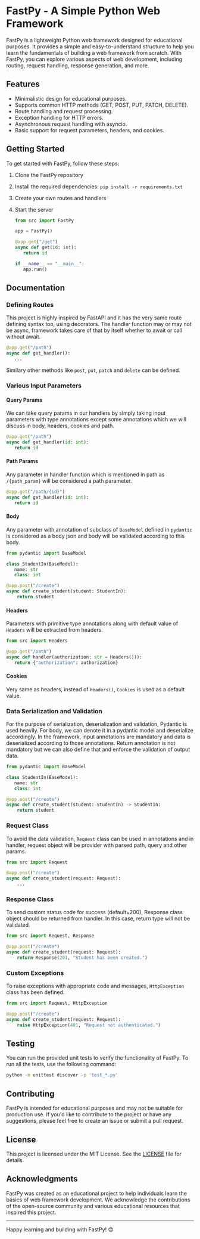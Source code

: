 # FastPy - A Simple Python Web Framework

FastPy is a lightweight Python web framework designed for educational purposes. It provides a simple and easy-to-understand structure to help you learn the fundamentals of building a web framework from scratch. With FastPy, you can explore various aspects of web development, including routing, request handling, response generation, and more.

## Features

* Minimalistic design for educational purposes.
* Supports common HTTP methods (GET, POST, PUT, PATCH, DELETE).
* Route handling and request processing.
* Exception handling for HTTP errors.
* Asynchronous request handling with asyncio.
* Basic support for request parameters, headers, and cookies.

## Getting Started

To get started with FastPy, follow these steps:

1. Clone the FastPy repository
2. Install the required dependencies: `pip install -r requirements.txt`
3. Create your own routes and handlers
4. Start the server

   ```python
   from src import FastPy

   app = FastPy()

   @app.get("/get")
   async def get(id: int):
      return id

   if __name__ == "__main__":
      app.run()
   ```

## Documentation

### Defining Routes

This project is highly inspired by FastAPI and it has the very same route defining syntax too, using decorators. The handler function may or may not be async, framework takes care of that by itself whether to await or call without await.

```python
@app.get("/path")
async def get_handler():
   ...

```

Similary other methods like `post`, `put`, `patch` and `delete` can be defined.

### Various Input Parameters

#### Query Params

We can take query params in our handlers by simply taking input parameters with type annotations except some annotations which we will discuss in body, headers, cookies and path.

```python
@app.get("/path")
async def get_handler(id: int):
   return id
```

#### Path Params

Any parameter in handler function which is mentioned in path as `/{path_param}` will be considered a path parameter.

```python
@app.get("/path/{id}")
async def get_handler(id: int):
   return id
```

#### Body

Any parameter with annotation of subclass of `BaseModel` defined in `pydantic` is considered as a body json and body will be validated according to this body.

```python
from pydantic import BaseModel

class StudentIn(BaseModel):
   name: str
   class: int

@app.post("/create")
async def create_student(student: StudentIn):
    return student
```

#### Headers

Parameters with primitive type annotations along with default value of `Headers` will be extracted from headers.

```python
from src import Headers

@app.get("/path")
async def handler(authorization: str = Headers())):
   return {"authorization": authorization}
```

#### Cookies

Very same as headers, instead of `Headers()`, `Cookies` is used as a default value.

### Data Serialization and Validation

For the purpose of serialization, deserialization and validation, Pydantic is used heavily. For body, we can denote it in a pydantic model and deserialize accordingly. In the framework, input annotations are mandatory and data is deserialized according to those annotations. Return annotation is not mandatory but we can also define that and enforce the validation of output data.

```python
from pydantic import BaseModel

class StudentIn(BaseModel):
   name: str
   class: int

@app.post("/create")
async def create_student(student: StudentIn) -> StudentIn:
    return student
```

### Request Class

To avoid the data validation, `Request` class can be used in annotations and in handler, request object will be provider with parsed path, query and other params.

```python
from src import Request

@app.post("/create")
async def create_student(request: Request):
    ...
```

### Response Class

To send custom status code for success (default=200), Response class object should be returned from handler. In this case, return type will not be validated.

```python
from src import Request, Response

@app.post("/create")
async def create_student(request: Request):
    return Response(201, "Student has been created.")
```

### Custom Exceptions

To raise exceptions with appropriate code and messages, `HttpException` class has been defined.

```python
from src import Request, HttpException

@app.post("/create")
async def create_student(request: Request):
    raise HttpException(401, "Request not authenticated.")
```

## Testing

You can run the provided unit tests to verify the functionality of FastPy. To run all the tests, use the following command:

```bash
python -m unittest discover -p 'test_*.py'
```

## Contributing

FastPy is intended for educational purposes and may not be suitable for production use. If you'd like to contribute to the project or have any suggestions, please feel free to create an issue or submit a pull request.

## License

This project is licensed under the MIT License. See the [LICENSE](https://github.com/sineshashi/FastPy/blob/master/LICENSE) file for details.

## Acknowledgments

FastPy was created as an educational project to help individuals learn the basics of web framework development. We acknowledge the contributions of the open-source community and various educational resources that inspired this project.

---

Happy learning and building with FastPy! 😊
